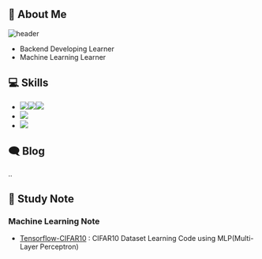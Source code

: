 ## 👋 About Me

![header](https://capsule-render.vercel.app/api?type=waving&color=timeGradient&height=240&section=header&text=🐛Hi,%20I'm%20Shinae%20Lee%20&fontSize=36&animation=fadeIn&fontAlignY=36)
- Backend Developing Learner
- Machine Learning Learner

## 💻 Skills

- <img src="https://img.shields.io/badge/JAVA?style=for-the-badge&logo=Java&logoColor=white"><img src="https://img.shields.io/badge/Python-3766AB?style=flat&logo=Python&logoColor=white"/><img src="https://img.shields.io/badge/C-172B4D?style=flat&logo=C&logoColor=white"/>
- <img src="https://img.shields.io/badge/Numpy-1E8449?style=flat&logo=Numpy&logoColor=white">
- <img src="https://img.shields.io/badge/Git-F05032?style=flat&logo=Git&logoColor=white"/>

## 🗨 Blog

..

## 📁 Study Note

### Machine Learning Note

- [Tensorflow-CIFAR10](https://github.com/alpapago/Tensorflow-CIFAR10) : CIFAR10 Dataset Learning Code using MLP(Multi-Layer Perceptron)
